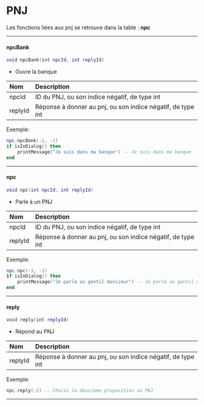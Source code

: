 # PNJ

Les fonctions liées aux pnj se retrouve dans la table : _**npc**_

---

#### npcBank

```lua
void npcBank(int npcId, int replyId)
```

* Ouvre la banque

| Nom | Description |
| :--- | :--- |
| npcId | ID du PNJ, ou son indice négatif, de type int |
| replyId | Réponse à donner au pnj, ou son indice négatif, de type int |

Exemple:

```lua
npc.npcBank(-1, -1)
if isInDialog() then
    printMessage("Je suis dans ma banque") -- Je suis dans ma banque
end
```

---

#### npc

```lua
void npc(int npcId, int replyId)
```

* Parle à un PNJ

| Nom | Description |
| :--- | :--- |
| npcId | ID du PNJ, ou son indice négatif, de type int |
| replyId | Réponse à donner au pnj, ou son indice négatif, de type int |

Exemple:

```lua
npc.npc(-1, -1)
if isInDialog() then
    printMessage("Je parle au gentil monsieur") -- Je parle au gentil monsieur
end
```

---

#### reply

```lua
void reply(int replyId)
```

* Répond au PNJ


| Nom | Description |
| :--- | :--- |
| replyId | Réponse à donner au pnj, ou son indice négatif, de type int |

Exemple:

```lua
npc.reply(-2) -- Choisi la deuxième proposition au PNJ
```

---
